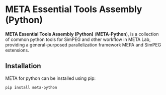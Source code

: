 META Essential Tools Assembly (Python)
===========================

**META Essential Tools Assembly (Python)** (**META-Python**),
is a collection of common python tools for SimPEG and other workflow in META Lab,
providing a general-purposed parallelization framework MEPA and SimPEG extensions.

Installation
------------
META for python can be installed using pip:

    pip install meta-python